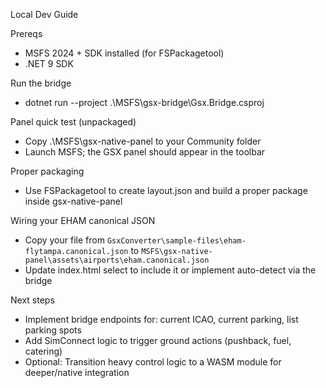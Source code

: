 Local Dev Guide

Prereqs
- MSFS 2024 + SDK installed (for FSPackagetool)
- .NET 9 SDK

Run the bridge
- dotnet run --project .\MSFS\gsx-bridge\Gsx.Bridge.csproj

Panel quick test (unpackaged)
- Copy .\MSFS\gsx-native-panel to your Community folder
- Launch MSFS; the GSX panel should appear in the toolbar

Proper packaging
- Use FSPackagetool to create layout.json and build a proper package inside gsx-native-panel

Wiring your EHAM canonical JSON
- Copy your file from `GsxConverter\sample-files\eham-flytampa.canonical.json` to `MSFS\gsx-native-panel\assets\airports\eham.canonical.json`
- Update index.html select to include it or implement auto-detect via the bridge

Next steps
- Implement bridge endpoints for: current ICAO, current parking, list parking spots
- Add SimConnect logic to trigger ground actions (pushback, fuel, catering)
- Optional: Transition heavy control logic to a WASM module for deeper/native integration
